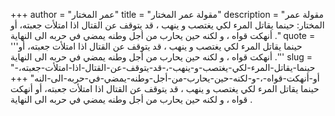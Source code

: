 +++
author = "عمر المختار"
title = "مقولة عمر المختار"
description = "مقولة عمر المختار: حينما يقاتل المرء لكي يغتصب و ينهب ، قد يتوقف عن القتال اذا امتلأت جعبته، أو أنهكت قواه ، و لكنه حين يحارب من أجل وطنه يمضي في حربه الى النهاية ."
quote = '''حينما يقاتل المرء لكي يغتصب و ينهب ، قد يتوقف عن القتال اذا امتلأت جعبته، أو أنهكت قواه ، و لكنه حين يحارب من أجل وطنه يمضي في حربه الى النهاية .'''
slug = "حينما-يقاتل-المرء-لكي-يغتصب-و-ينهب-،-قد-يتوقف-عن-القتال-اذا-امتلأت-جعبته،-أو-أنهكت-قواه-،-و-لكنه-حين-يحارب-من-أجل-وطنه-يمضي-في-حربه-الى-النه"
+++
حينما يقاتل المرء لكي يغتصب و ينهب ، قد يتوقف عن القتال اذا امتلأت جعبته، أو أنهكت قواه ، و لكنه حين يحارب من أجل وطنه يمضي في حربه الى النهاية .
